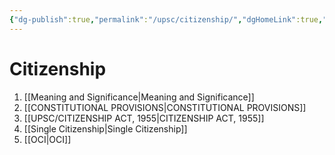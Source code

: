 ```yaml
---
{"dg-publish":true,"permalink":"/upsc/citizenship/","dgHomeLink":true,"dgPassFrontmatter":false}
---
```


# Citizenship
1. [[Meaning and Significance|Meaning and Significance]]
2. [[CONSTITUTIONAL PROVISIONS|CONSTITUTIONAL PROVISIONS]]
3. [[UPSC/CITIZENSHIP ACT, 1955|CITIZENSHIP ACT, 1955]]
4. [[Single Citizenship|Single Citizenship]]
5. [[OCI|OCI]]